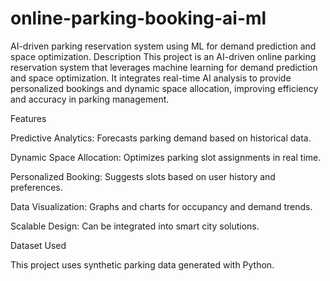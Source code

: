 # online-parking-booking-ai-ml
AI-driven parking reservation system using ML for demand prediction and space optimization.
Description
This project is an AI-driven online parking reservation system that leverages machine learning for demand prediction and space optimization.
It integrates real-time AI analysis to provide personalized bookings and dynamic space allocation, improving efficiency and accuracy in parking management.

Features

Predictive Analytics: Forecasts parking demand based on historical data.

Dynamic Space Allocation: Optimizes parking slot assignments in real time.

Personalized Booking: Suggests slots based on user history and preferences.

Data Visualization: Graphs and charts for occupancy and demand trends.

Scalable Design: Can be integrated into smart city solutions.

Dataset Used

This project uses synthetic parking data generated with Python.

